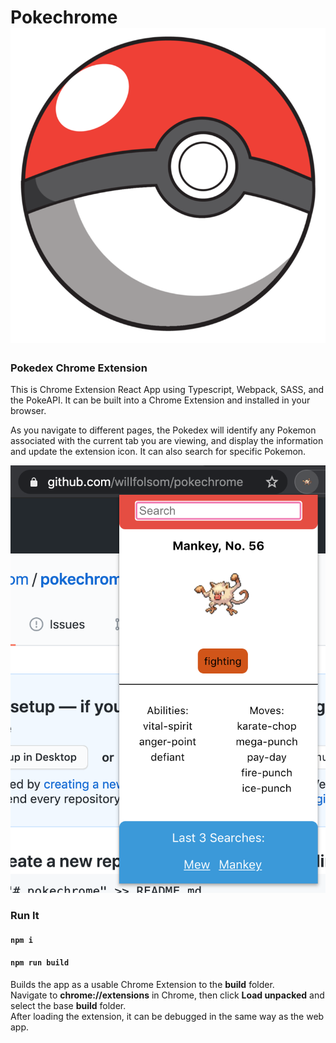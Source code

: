# Pokechrome ![](public/pokeball.png)

### Pokedex Chrome Extension

This is Chrome Extension React App using Typescript, Webpack, SASS, and the PokeAPI. It can be built into a Chrome Extension and installed in your browser.<br/>

As you navigate to different pages, the Pokedex will identify any Pokemon associated with the current tab you are viewing, and display the information and update the extension icon. It can also search for specific Pokemon.

![Pokechrome](public/screeny.png)

### Run It

#### `npm i`

#### `npm run build`

Builds the app as a usable Chrome Extension to the **build** folder.<br/>
Navigate to **chrome://extensions** in Chrome, then click **Load unpacked** and select the base **build** folder.<br/>
After loading the extension, it can be debugged in the same way as the web app.
